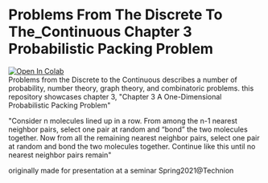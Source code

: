 # Problems From The Discrete To The_Continuous Chapter 3 Probabilistic Packing Problem

[![Open In Colab](https://colab.research.google.com/assets/colab-badge.svg)](https://colab.research.google.com/github/YoraiLevi/Problems_From_The_Discrete_To_The_Continuous_Chapter_3_Probabilistic_Packing_Problem/blob/main/Chapter_3.ipynb)  
Problems from  the Discrete to  the Continuous describes a number of probability, number theory, graph  theory, and combinatoric problems. this repository showcases chapter 3, "Chapter 3
A One-Dimensional Probabilistic Packing
Problem"  

"Consider n molecules lined up in a row. From among the n-1 nearest neighbor pairs, select one pair at random and “bond” the two molecules together. Now from all the remaining nearest neighbor pairs, select one pair at random and bond the two molecules together. Continue like this until no nearest neighbor pairs remain"

originally made for presentation at a seminar Spring2021@Technion
